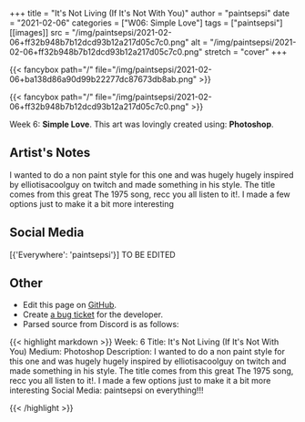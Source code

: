 +++
title =       "It's Not Living (If It's Not With You)"
author =      "paintsepsi"
date =        "2021-02-06"
categories =  ["W06: Simple Love"]
tags =        ["paintsepsi"]
[[images]]
                      src = "/img/paintsepsi/2021-02-06+ff32b948b7b12dcd93b12a217d05c7c0.png"
                      alt = "/img/paintsepsi/2021-02-06+ff32b948b7b12dcd93b12a217d05c7c0.png"
                      stretch = "cover"
+++


{{< fancybox path="/" file="/img/paintsepsi/2021-02-06+ba138d86a90d99b22277dc87673db8ab.png" >}}

{{< fancybox path="/" file="/img/paintsepsi/2021-02-06+ff32b948b7b12dcd93b12a217d05c7c0.png" >}}


Week 6: **Simple Love**. This art was lovingly created using: **Photoshop**.

## Artist's Notes

I wanted to do a non paint style for this one and was hugely hugely inspired by elliotisacoolguy on twitch and made something in his style. The title comes from this great The 1975 song, recc you all listen to it!. I made a few options just to make it a bit more interesting

## Social Media

[{'Everywhere': 'paintsepsi'}] TO BE EDITED

## Other

- Edit this page on [GitHub](https://github.com/teaminkling/web-refresh/edit/main/blog/content/blog/paintsepsi-week-6-185c.md).
- Create [a bug ticket](https://github.com/teaminkling/web-refresh/issues/new?assignees=&labels=bug&template=problem-report.md&title=) for the developer.
- Parsed source from Discord is as follows:

{{< highlight markdown >}}
Week: 6
Title: It's Not Living (If It's Not With You)
Medium: Photoshop
Description: I wanted to do a non paint style for this one and was hugely hugely inspired by elliotisacoolguy on twitch and made something in his style. The title comes from this great The 1975 song, recc you all listen to it!. I made a few options just to make it a bit more interesting
Social Media: paintsepsi on everything!!!


{{< /highlight >}}